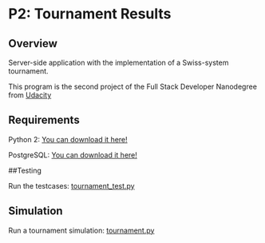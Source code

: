 # P2: Tournament Results

## Overview

Server-side application with the implementation of a Swiss-system tournament.

This program is the second project of the Full Stack Developer Nanodegree from [Udacity](https://www.udacity.com/)


## Requirements

Python 2: [You can download it here!](https://www.python.org/downloads/)

PostgreSQL: [You can download it here!](http://www.postgresql.org/download/)


##Testing

Run the testcases: [tournament_test.py](tournament_test.py)


## Simulation 

Run a tournament simulation: [tournament.py](tournament.py)
